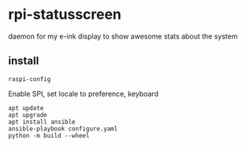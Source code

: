 # rpi-statusscreen
daemon for my e-ink display to show awesome stats about the system


## install

```
raspi-config
```

Enable SPI, set locale to preference, keyboard


```
apt update
apt upgrade
apt install ansible
ansible-playbook configure.yaml
python -m build --wheel
```
